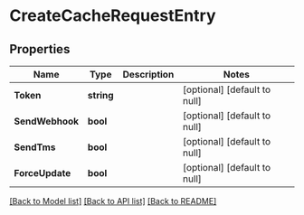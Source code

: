# CreateCacheRequestEntry

## Properties
Name | Type | Description | Notes
------------ | ------------- | ------------- | -------------
**Token** | **string** |  | [optional] [default to null]
**SendWebhook** | **bool** |  | [optional] [default to null]
**SendTms** | **bool** |  | [optional] [default to null]
**ForceUpdate** | **bool** |  | [optional] [default to null]

[[Back to Model list]](../README.md#documentation-for-models) [[Back to API list]](../README.md#documentation-for-api-endpoints) [[Back to README]](../README.md)


